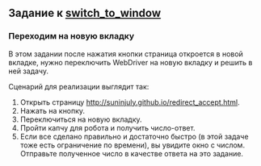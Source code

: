 ## Задание к [switch_to_window](../solutions/switch_to_window.py)

### Переходим на новую вкладку

В этом задании после нажатия кнопки страница откроется в новой вкладке, нужно переключить WebDriver на новую вкладку
и решить в ней задачу.

Сценарий для реализации выглядит так:

1) Открыть страницу http://suninjuly.github.io/redirect_accept.html.
2) Нажать на кнопку.
3) Переключиться на новую вкладку.
4) Пройти капчу для робота и получить число-ответ.
5) Если все сделано правильно и достаточно быстро (в этой задаче тоже есть ограничение по времени), вы увидите окно
   с числом. Отправьте полученное число в качестве ответа на это задание.
